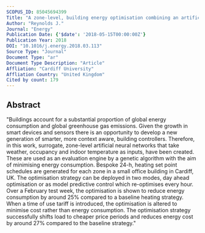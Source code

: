 ```yaml
---
SCOPUS_ID: 85045694399
Title: "A zone-level, building energy optimisation combining an artificial neural network, a genetic algorithm, and model predictive control"
Author: "Reynolds J."
Journal: "Energy"
Publication Date: {'$date': '2018-05-15T00:00:00Z'}
Publication Year: 2018
DOI: "10.1016/j.energy.2018.03.113"
Source Type: "Journal"
Document Type: "ar"
Document Type Description: "Article"
Affliation: "Cardiff University"
Affliation Country: "United Kingdom"
Cited by count: 179
---
```


## Abstract
"Buildings account for a substantial proportion of global energy consumption and global greenhouse gas emissions. Given the growth in smart devices and sensors there is an opportunity to develop a new generation of smarter, more context aware, building controllers. Therefore, in this work, surrogate, zone-level artificial neural networks that take weather, occupancy and indoor temperature as inputs, have been created. These are used as an evaluation engine by a genetic algorithm with the aim of minimising energy consumption. Bespoke 24-h, heating set point schedules are generated for each zone in a small office building in Cardiff, UK. The optimisation strategy can be deployed in two modes, day ahead optimisation or as model predictive control which re-optimises every hour. Over a February test week, the optimisation is shown to reduce energy consumption by around 25% compared to a baseline heating strategy. When a time of use tariff is introduced, the optimisation is altered to minimise cost rather than energy consumption. The optimisation strategy successfully shifts load to cheaper price periods and reduces energy cost by around 27% compared to the baseline strategy."
